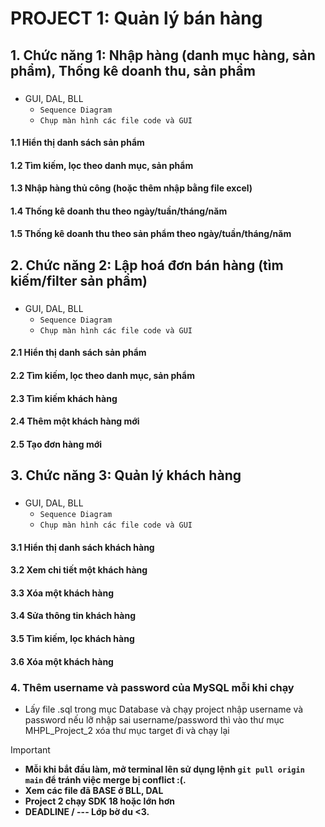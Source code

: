 # PROJECT 1: Quản lý bán hàng

## 1. Chức năng 1: Nhập hàng (danh mục hàng, sản phẩm), Thống kê doanh thu, sản phẩm
### 
* GUI, DAL, BLL
    * `Sequence Diagram`
    * `Chụp màn hình các file code và GUI`

#### 1.1 Hiển thị danh sách sản phẩm
#### 1.2 Tìm kiếm, lọc theo danh mục, sản phẩm
#### 1.3 Nhập hàng thủ công (hoặc thêm nhập bằng file excel)
#### 1.4 Thống kê doanh thu theo ngày/tuần/tháng/năm
#### 1.5 Thống kê doanh thu theo sản phẩm theo ngày/tuần/tháng/năm

## 2. Chức năng 2: Lập hoá đơn bán hàng (tìm kiếm/filter sản phẩm)
### 
* GUI, DAL, BLL
    * `Sequence Diagram`
    * `Chụp màn hình các file code và GUI`

#### 2.1 Hiển thị danh sách sản phẩm
#### 2.2 Tìm kiếm, lọc theo danh mục, sản phẩm
#### 2.3 Tìm kiếm khách hàng
#### 2.4 Thêm một khách hàng mới
#### 2.5 Tạo đơn hàng mới

## 3. Chức năng 3: Quản lý khách hàng
### 
* GUI, DAL, BLL
    * `Sequence Diagram`
    * `Chụp màn hình các file code và GUI`

#### 3.1 Hiển thị danh sách khách hàng
#### 3.2 Xem chi tiết một khách hàng
#### 3.3 Xóa một khách hàng
#### 3.4 Sửa thông tin khách hàng
#### 3.5 Tìm kiếm, lọc khách hàng
#### 3.6 Xóa một khách hàng

### 4. Thêm username và password của MySQL mỗi khi chạy
* Lấy file .sql trong mục Database và chạy project nhập username và password nếu lỡ nhập sai username/password thì vào thư mục MHPL_Project_2 xóa thư mục target đi và chạy lại


> [!IMPORTANT]
> * **Mỗi khi bắt đầu làm, mở terminal lên sử dụng lệnh ```git pull origin main``` để tránh việc merge bị conflict :(.**
> * **Xem các file đã BASE ở BLL, DAL**
> * **Project 2 chạy SDK 18 hoặc lớn hơn**
> * **DEADLINE __/__ --- Lớp bờ du <3.**
